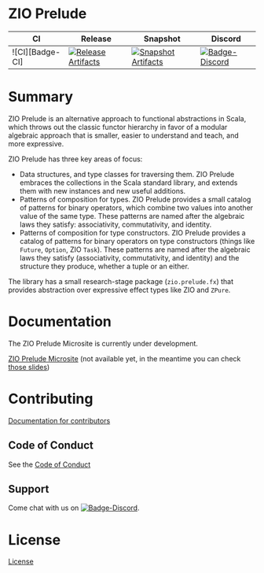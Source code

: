 # ZIO Prelude

| CI | Release | Snapshot | Discord |
| --- | --- | --- | --- |
| ![CI][Badge-CI] | [![Release Artifacts][Badge-SonatypeReleases]][Link-SonatypeReleases] | [![Snapshot Artifacts][Badge-SonatypeSnapshots]][Link-SonatypeSnapshots] | [![Badge-Discord]][Link-Discord] |

# Summary

ZIO Prelude is an alternative approach to functional abstractions in Scala, which throws out the 
classic functor hierarchy in favor of a modular algebraic approach that is smaller, easier 
to understand and teach, and more expressive.

ZIO Prelude has three key areas of focus:

- Data structures, and type classes for traversing them. ZIO Prelude embraces the collections
in the Scala standard library, and extends them with new instances and new useful additions.
- Patterns of composition for types. ZIO Prelude provides a small catalog of patterns for binary 
operators, which combine two values into another value of the same type. These patterns are named 
after the algebraic laws they satisfy: associativity, commutativity, and identity.
- Patterns of composition for type constructors. ZIO Prelude provides a catalog of patterns for 
binary operators on type constructors (things like `Future`, `Option`, ZIO `Task`). These patterns 
are named after the algebraic laws they satisfy (associativity, commutativity, and identity) and the 
structure they produce, whether a tuple or an either. 

The library has a small research-stage package (`zio.prelude.fx`) that provides abstraction over 
expressive effect types like ZIO and `ZPure`.

# Documentation

The ZIO Prelude Microsite is currently under development.

[ZIO Prelude Microsite](https://zio.github.io/zio-prelude/) (not available yet, in the meantime you can check [those slides](https://www.slideshare.net/jdegoes/refactoring-functional-type-classes))

# Contributing

[Documentation for contributors](https://zio.github.io/zio-prelude/docs/about/about_contributing)

## Code of Conduct

See the [Code of Conduct](https://zio.github.io/zio-prelude/docs/about/about_coc)

## Support

Come chat with us on [![Badge-Discord]][Link-Discord].

# License

[License](LICENSE)

[Badge-SonatypeReleases]: https://img.shields.io/nexus/r/https/oss.sonatype.org/dev.zio/zio-prelude_2.12.svg "Sonatype Releases"
[Badge-SonatypeSnapshots]: https://img.shields.io/nexus/s/https/oss.sonatype.org/dev.zio/zio-prelude_2.12.svg "Sonatype Snapshots"
[Badge-Discord]: https://img.shields.io/discord/629491597070827530?logo=discord "chat on discord"
[Badge-Circle]: https://github.com/zio/zio-prelude/workflows/CI/badge.svg
[Link-SonatypeReleases]: https://oss.sonatype.org/content/repositories/releases/dev/zio/zio-prelude_2.12/ "Sonatype Releases"
[Link-SonatypeSnapshots]: https://oss.sonatype.org/content/repositories/snapshots/dev/zio/zio-prelude_2.12/ "Sonatype Snapshots"
[Link-Discord]: https://discord.gg/2ccFBr4 "Discord"

